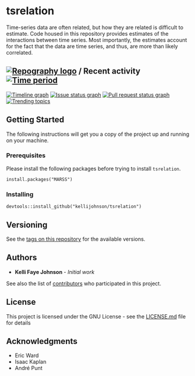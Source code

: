 # tsrelation

Time-series data are often related, but how they are related is difficult to estimate.
Code housed in this repository provides estimates of the interactions between time series.
Most importantly, the estimates account for the fact that the data are time series, and thus,
are more than likely correlated. 

## [![Repography logo](https://images.repography.com/logo.svg)](https://repography.com) / Recent activity [![Time period](https://images.repography.com/37530389/kellijohnson-NOAA/tsrelation/recent-activity/rM0MfMgIGAWgX8TwbdYcjUoFNtmVB7mv3AP5zxqosUc/cP6teAB3b_ou1Pj2q-WUZrItMOJ3wVsWRnJBiA-4dxg_badge.svg)](https://repography.com)

[![Timeline graph](https://images.repography.com/37530389/kellijohnson-NOAA/tsrelation/recent-activity/rM0MfMgIGAWgX8TwbdYcjUoFNtmVB7mv3AP5zxqosUc/cP6teAB3b_ou1Pj2q-WUZrItMOJ3wVsWRnJBiA-4dxg_timeline.svg)](https://github.com/kellijohnson-NOAA/tsrelation/commits)
[![Issue status graph](https://images.repography.com/37530389/kellijohnson-NOAA/tsrelation/recent-activity/rM0MfMgIGAWgX8TwbdYcjUoFNtmVB7mv3AP5zxqosUc/cP6teAB3b_ou1Pj2q-WUZrItMOJ3wVsWRnJBiA-4dxg_issues.svg)](https://github.com/kellijohnson-NOAA/tsrelation/issues)
[![Pull request status graph](https://images.repography.com/37530389/kellijohnson-NOAA/tsrelation/recent-activity/rM0MfMgIGAWgX8TwbdYcjUoFNtmVB7mv3AP5zxqosUc/cP6teAB3b_ou1Pj2q-WUZrItMOJ3wVsWRnJBiA-4dxg_prs.svg)](https://github.com/kellijohnson-NOAA/tsrelation/pulls)
[![Trending topics](https://images.repography.com/37530389/kellijohnson-NOAA/tsrelation/recent-activity/rM0MfMgIGAWgX8TwbdYcjUoFNtmVB7mv3AP5zxqosUc/cP6teAB3b_ou1Pj2q-WUZrItMOJ3wVsWRnJBiA-4dxg_words.svg)](https://github.com/kellijohnson-NOAA/tsrelation/commits)

## Getting Started

The following instructions will get you a copy of the project up and running on your machine.

### Prerequisites

Please install the following packages before trying to install `tsrelation`.

```
install.packages("MARSS")
```

### Installing

```
devtools::install_github("kellijohnson/tsrelation")
```

## Versioning

See the [tags on this repository](https://github.com/kellijohnson/tsrelation/tags) for
the available versions. 

## Authors

* **Kelli Faye Johnson** - *Initial work*

See also the list of [contributors](https://github.com/kellijohnson/tsrelation/contributors) who participated in this project.

## License

This project is licensed under the GNU License - see the [LICENSE.md](LICENSE.md) file for details

## Acknowledgments

* Eric Ward
* Isaac Kaplan
* Andr&eacute; Punt
